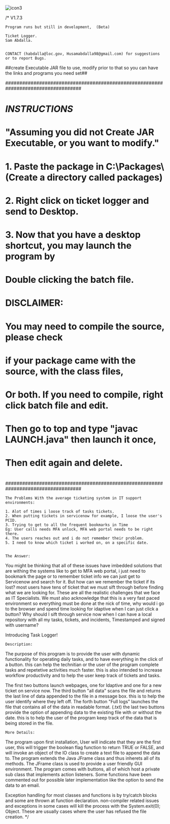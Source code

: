 

![icon3](https://user-images.githubusercontent.com/81593002/148795890-a34517a4-1798-4f9a-9d5b-f90d12ce0eb4.PNG)


/*
	V1.7.3 

	Program runs but still in development,  (Beta)

	Ticket Logger.
	Sam Abdalla.

	
	CONTACT (habdalla@loc.gov, Husamabdalla98@gmail.com) for suggestions or to report Bugs.


##create Executable JAR file to use, modify prior to that so you can have the links and programs you need set##
	
###################################################################################
#			        *INSTRUCTIONS*					  #
#	"Assuming you did not Create JAR Executable, or you want to modify."	  #
#	1. Paste the package in C:\Packages\ (Create a directory called packages) #
#	2. Right click on ticket logger and send to Desktop.			  #
#	3. Now that you have a desktop shortcut, you may launch the program by 	  #
#	Double clicking the batch file.						  #
#										  #
#	DISCLAIMER:								  #	
#		You may need to compile the source, please check		  #
#		if your package came with the source, with the class files,	  #
#		Or both. If you need to compile, right click batch file and edit. #
#		Then go to top and type "javac LAUNCH.java" then launch it once,  #
#		Then edit again and delete.					  #
#										  #
###################################################################################



	The Problems With the average ticketing system in IT support environments:

	1. Alot of times i loose track of tasks tickets.
	2. When putting tickets in servicenow for example, I loose the user's PCID.
	3. Trying to get to all the frequent bookmarks in Time
	Eg: User calls needs MFA unlock, MFA web portal needs to be right there.
	4. The users reaches out and i do not remember their problem. 
	5. I need to know which ticket i worked on, on a specific date.


	The Answer:

You might be thinking that all of these issues have imbedded solutions that are withing the systems
like to get to MFA web portal, i just need to bookmark the page or to remember ticket info we can 
just get to Servicenow and search for it. But how can we remember the ticket if its lost?
most users have tens of ticket that we must sift through before finding what we are looking for.
These are all the realistic challenges that we face as IT Specialists.
We must also acknowledge that this is a very fast paced environment so everything must be done
at the nick of time, why would i go to the browser and spend time looking for idaptive when I can just click a button?
Why should I sift through service now when I can have a local repository with all my tasks, tickets, 
and incidents, Timestamped and signed with username? 

Introducing Task Logger!


	Description:

The purpose of this program is to provide the user with dynamic functionality for 
operating daily tasks, and to have everything in the click of a button.
this can help the technitian or the user of the program complete tasks and repetetive activities much faster.
this is also intended to increase workflow productivity and to help the user keep track of tickets and tasks.

The first two buttons launch webpages, one for Idaptive and one for a new ticket on service now.
The third button "all data" scans the file and returns the last line of data appended to the file in a message box.
this is to help the user identify where they left off.
The forth button "Full logs" launches the file that contains all of the data in readable format. (.txt)
the last two buttons provide the option of appending data to the existing file with or without the date. 
this is to help the user of the program keep track of the data that is being stored in the file.


	More Details:

The program upon first installation, User will indicate that 
they are the first user, this will trigger the boolean flag function to return TRUE or FALSE,
and will invoke an object of the IO class to create a text file to append the data to.
The program extends the Java JFrame class and thus inherets all of its methods.
The JFrame class is used to provide a user friendly GUI environment.
The program comes with buttons, all of which host a private sub class that implements
action listeners.
Some functions have been commented out for possible later implementation like the option to send the data to an email.

Exception handling for most classes and functions is by try/catch blocks and some are thrown at function declaration.
non-compiler related issues and exceptions in some cases will kill the process with the System.exit(0); Object.
These are usually cases where the user has refused the file creation.
*/
